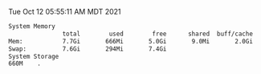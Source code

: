Tue Oct 12 05:55:11 AM MDT 2021
```bash
System Memory
               total        used        free      shared  buff/cache   available
Mem:           7.7Gi       666Mi       5.0Gi       9.0Mi       2.0Gi       6.6Gi
Swap:          7.6Gi       294Mi       7.4Gi
System Storage
660M	.
```
```bash
